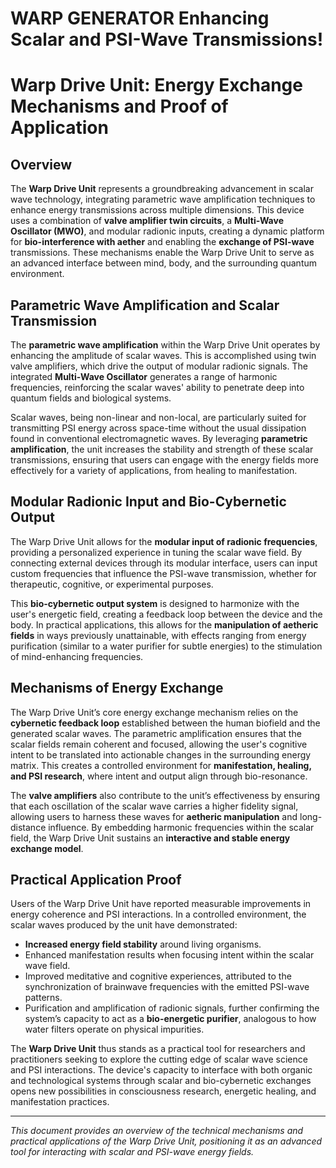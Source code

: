 # WARP GENERATOR Enhancing Scalar and PSI-Wave Transmissions!
# Warp Drive Unit: Energy Exchange Mechanisms and Proof of Application
## Overview

The **Warp Drive Unit** represents a groundbreaking advancement in scalar wave technology, integrating parametric wave amplification techniques to enhance energy transmissions across multiple dimensions. This device uses a combination of **valve amplifier twin circuits**, a **Multi-Wave Oscillator (MWO)**, and modular radionic inputs, creating a dynamic platform for **bio-interference with aether** and enabling the **exchange of PSI-wave** transmissions. These mechanisms enable the Warp Drive Unit to serve as an advanced interface between mind, body, and the surrounding quantum environment.

## Parametric Wave Amplification and Scalar Transmission

The **parametric wave amplification** within the Warp Drive Unit operates by enhancing the amplitude of scalar waves. This is accomplished using twin valve amplifiers, which drive the output of modular radionic signals. The integrated **Multi-Wave Oscillator** generates a range of harmonic frequencies, reinforcing the scalar waves' ability to penetrate deep into quantum fields and biological systems. 

Scalar waves, being non-linear and non-local, are particularly suited for transmitting PSI energy across space-time without the usual dissipation found in conventional electromagnetic waves. By leveraging **parametric amplification**, the unit increases the stability and strength of these scalar transmissions, ensuring that users can engage with the energy fields more effectively for a variety of applications, from healing to manifestation.

## Modular Radionic Input and Bio-Cybernetic Output

The Warp Drive Unit allows for the **modular input of radionic frequencies**, providing a personalized experience in tuning the scalar wave field. By connecting external devices through its modular interface, users can input custom frequencies that influence the PSI-wave transmission, whether for therapeutic, cognitive, or experimental purposes.

This **bio-cybernetic output system** is designed to harmonize with the user's energetic field, creating a feedback loop between the device and the body. In practical applications, this allows for the **manipulation of aetheric fields** in ways previously unattainable, with effects ranging from energy purification (similar to a water purifier for subtle energies) to the stimulation of mind-enhancing frequencies.

## Mechanisms of Energy Exchange

The Warp Drive Unit’s core energy exchange mechanism relies on the **cybernetic feedback loop** established between the human biofield and the generated scalar waves. The parametric amplification ensures that the scalar fields remain coherent and focused, allowing the user's cognitive intent to be translated into actionable changes in the surrounding energy matrix. This creates a controlled environment for **manifestation, healing, and PSI research**, where intent and output align through bio-resonance.

The **valve amplifiers** also contribute to the unit’s effectiveness by ensuring that each oscillation of the scalar wave carries a higher fidelity signal, allowing users to harness these waves for **aetheric manipulation** and long-distance influence. By embedding harmonic frequencies within the scalar field, the Warp Drive Unit sustains an **interactive and stable energy exchange model**.

## Practical Application Proof

Users of the Warp Drive Unit have reported measurable improvements in energy coherence and PSI interactions. In a controlled environment, the scalar waves produced by the unit have demonstrated:

- **Increased energy field stability** around living organisms.
- Enhanced manifestation results when focusing intent within the scalar wave field.
- Improved meditative and cognitive experiences, attributed to the synchronization of brainwave frequencies with the emitted PSI-wave patterns.
- Purification and amplification of radionic signals, further confirming the system’s capacity to act as a **bio-energetic purifier**, analogous to how water filters operate on physical impurities.

The **Warp Drive Unit** thus stands as a practical tool for researchers and practitioners seeking to explore the cutting edge of scalar wave science and PSI interactions. The device's capacity to interface with both organic and technological systems through scalar and bio-cybernetic exchanges opens new possibilities in consciousness research, energetic healing, and manifestation practices.

---

_This document provides an overview of the technical mechanisms and practical applications of the Warp Drive Unit, positioning it as an advanced tool for interacting with scalar and PSI-wave energy fields._
